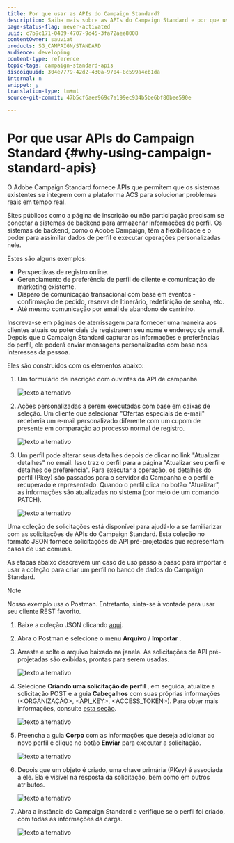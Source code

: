 ```yaml
---
title: Por que usar as APIs do Campaign Standard?
description: Saiba mais sobre as APIs do Campaign Standard e por que usá-las.
page-status-flag: never-activated
uuid: c7b9c171-0409-4707-9d45-3fa72aee8008
contentOwner: sauviat
products: SG_CAMPAIGN/STANDARD
audience: developing
content-type: reference
topic-tags: campaign-standard-apis
discoiquuid: 304e7779-42d2-430a-9704-8c599a4eb1da
internal: n
snippet: y
translation-type: tm+mt
source-git-commit: 47b5cf6aee969c7a199ec934b5be6bf80bee590e

---
```



# Por que usar APIs do Campaign Standard {#why-using-campaign-standard-apis}

O Adobe Campaign Standard fornece APIs que permitem que os sistemas existentes se integrem com a plataforma ACS para solucionar problemas reais em tempo real.

Sites públicos como a página de inscrição ou não participação precisam se conectar a sistemas de backend para armazenar informações de perfil. Os sistemas de backend, como o Adobe Campaign, têm a flexibilidade e o poder para assimilar dados de perfil e executar operações personalizadas nele.

Estes são alguns exemplos:

* Perspectivas de registro online.
* Gerenciamento de preferência de perfil de cliente e comunicação de marketing existente.
* Disparo de comunicação transacional com base em eventos - confirmação de pedido, reserva de Itinerário, redefinição de senha, etc.
* Até mesmo comunicação por email de abandono de carrinho.

Inscreva-se em páginas de aterrissagem para fornecer uma maneira aos clientes atuais ou potenciais de registrarem seu nome e endereço de email. Depois que o Campaign Standard capturar as informações e preferências do perfil, ele poderá enviar mensagens personalizadas com base nos interesses da pessoa.

Eles são construídos com os elementos abaixo:

1. Um formulário de inscrição com ouvintes da API de campanha.

   ![texto alternativo](assets/apis_uc1.png)

1. Ações personalizadas a serem executadas com base em caixas de seleção. Um cliente que selecionar "Ofertas especiais de e-mail" receberia um e-mail personalizado diferente com um cupom de presente em comparação ao processo normal de registro.

   ![texto alternativo](assets/apis_uc2.png)

1. Um perfil pode alterar seus detalhes depois de clicar no link "Atualizar detalhes" no email. Isso traz o perfil para a página "Atualizar seu perfil e detalhes de preferência". Para executar a operação, os detalhes do perfil (Pkey) são passados para o servidor da Campanha e o perfil é recuperado e representado. Quando o perfil clica no botão "Atualizar", as informações são atualizadas no sistema (por meio de um comando PATCH).

   ![texto alternativo](assets/apis_uc3.png)

Uma coleção de solicitações está disponível para ajudá-lo a se familiarizar com as solicitações de APIs do Campaign Standard. Esta coleção no formato JSON fornece solicitações de API pré-projetadas que representam casos de uso comuns.

As etapas abaixo descrevem um caso de uso passo a passo para importar e usar a coleção para criar um perfil no banco de dados do Campaign Standard.

>[!NOTE]
>
>Nosso exemplo usa o Postman. Entretanto, sinta-se à vontade para usar seu cliente REST favorito.

1. Baixe a coleção JSON clicando [aqui](https://helpx.adobe.com/content/dam/help/en/campaign/kb/working-with-acs-api/_jcr_content/main-pars/download_section/download-1/KB_postman_collection.json.zip).

1. Abra o Postman e selecione o menu **Arquivo** / **Importar** .

1. Arraste e solte o arquivo baixado na janela. As solicitações de API pré-projetadas são exibidas, prontas para serem usadas.

   ![texto alternativo](assets/postman_collection.png)

1. Selecione **Criando uma solicitação de perfil** , em seguida, atualize a solicitação POST e a guia **Cabeçalhos** com suas próprias informações (&lt;ORGANIZAÇÃO&gt;, &lt;API_KEY&gt;, &lt;ACCESS_TOKEN&gt;). Para obter mais informações, consulte [esta seção](../../api/using/setting-up-api-access.md).

   ![texto alternativo](assets/postman_uc1.png)

1. Preencha a guia **Corpo** com as informações que deseja adicionar ao novo perfil e clique no botão **Enviar** para executar a solicitação.

   ![texto alternativo](assets/postman_uc2.png)

1. Depois que um objeto é criado, uma chave primária (PKey) é associada a ele. Ela é visível na resposta da solicitação, bem como em outros atributos.

   ![texto alternativo](assets/postman_uc3.png)

1. Abra a instância do Campaign Standard e verifique se o perfil foi criado, com todas as informações da carga.

   ![texto alternativo](assets/postman_uc4.png)
